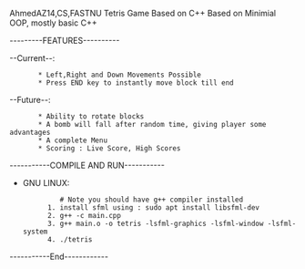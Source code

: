 AhmedAZ14,CS,FASTNU
Tetris Game Based on C++
Based on Minimial OOP, mostly basic C++

---------FEATURES----------

--Current--:
           
           * Left,Right and Down Movements Possible
           * Press END key to instantly move block till end
         
--Future--:
           
           * Ability to rotate blocks
           * A bomb will fall after random time, giving player some advantages
           * A complete Menu
           * Scoring : Live Score, High Scores
                    

-----------COMPILE AND RUN-----------

* GNU LINUX: 

               # Note you should have g++ compiler installed
            1. install sfml using : sudo apt install libsfml-dev
            2. g++ -c main.cpp
            3. g++ main.o -o tetris -lsfml-graphics -lsfml-window -lsfml-system
            4. ./tetris

-----------End------------
